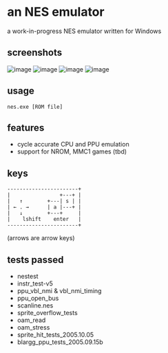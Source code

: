 # an NES emulator

a work-in-progress NES emulator written for Windows

## screenshots

![image](https://user-images.githubusercontent.com/98568521/193934396-71b05049-3962-4f2e-b497-e31345701b8e.png)
![image](https://user-images.githubusercontent.com/98568521/193934546-eccd8b55-351a-494e-b27f-45e844bac69d.png)
![image](https://user-images.githubusercontent.com/98568521/193934605-9a5e7401-0f49-4616-9ca1-0c5c8dda133d.png)
![image](https://user-images.githubusercontent.com/98568521/193934747-5e5d01ce-0cad-41f4-9ba7-70c9655cb65b.png)

## usage

`nes.exe [ROM file]`

## features

- cycle accurate CPU and PPU emulation
- support for NROM, MMC1 games (tbd)

## keys

```
-----------------------+
|                +---+ |
|   ↑        +---| s | |
| ← . →      | a |---+ |
|   ↓        +---+     |
|    lshift    enter   |
-----------------------+
```

(arrows are arrow keys)

## tests passed

- nestest
- instr_test-v5
- ppu_vbl_nmi & vbl_nmi_timing
- ppu_open_bus
- scanline.nes
- sprite_overflow_tests
- oam_read
- oam_stress
- sprite_hit_tests_2005.10.05
- blargg_ppu_tests_2005.09.15b
